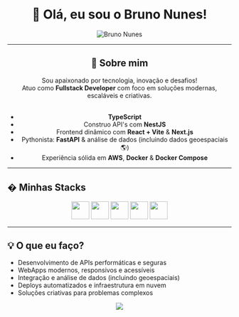 <h1 align="center">👋 Olá, eu sou o Bruno Nunes!</h1>

<p align="center">
	<img src="https://capsule-render.vercel.app/api?type=waving&color=0:007acc,100:00c896&height=180&section=header&text=Bruno%20Nunes&fontSize=40&fontAlignY=35&desc=Fullstack%20Developer%20%7C%20TypeScript%20%7C%20Python%20%7C%20AWS&descSize=20&descAlign=62&fontColor=ffffff&descColor=ffffff" alt="Bruno Nunes"/>
</p>

---

<h2 align="center">🚀 Sobre mim</h2>

<p align="center">
Sou apaixonado por tecnologia, inovação e desafios!<br>
Atuo como <b>Fullstack Developer</b> com foco em soluções modernas, escaláveis e criativas.<br><br>
<ul align="center">
	<li><b>TypeScript</b></li>
	<li>Construo API's com <b>NestJS</b></li>
	<li>Frontend dinâmico com <b>React + Vite</b> & <b>Next.js</b></li>
	<li>Pythonista: <b>FastAPI</b> & análise de dados (incluindo dados geoespaciais 🌎)</li>
	<li>Experiência sólida em <b>AWS</b>, <b>Docker</b> & <b>Docker Compose</b></li>
</ul>
</p>

---

## �️ Minhas Stacks

<div align="center">
	<img src="https://cdn.jsdelivr.net/gh/devicons/devicon/icons/typescript/typescript-original.svg" width="40"/>
	<img src="https://cdn.jsdelivr.net/gh/devicons/devicon/icons/react/react-original.svg" width="40"/>
	<img src="https://cdn.jsdelivr.net/gh/devicons/devicon/icons/python/python-original.svg" width="40"/>
	<img src="https://cdn.jsdelivr.net/gh/devicons/devicon/icons/fastapi/fastapi-original.svg" width="40"/>
	<img src="https://cdn.jsdelivr.net/gh/devicons/devicon/icons/docker/docker-original.svg" width="40"/>
</div>

---

## 💡 O que eu faço?

- Desenvolvimento de APIs performáticas e seguras
- WebApps modernos, responsivos e acessíveis
- Integração e análise de dados (incluindo geoespaciais)
- Deploys automatizados e infraestrutura em nuvem
- Soluções criativas para problemas complexos

<p align="center">
	<img src="https://capsule-render.vercel.app/api?type=waving&color=0:00c896,100:007acc&height=120&section=footer"/>
</p>
